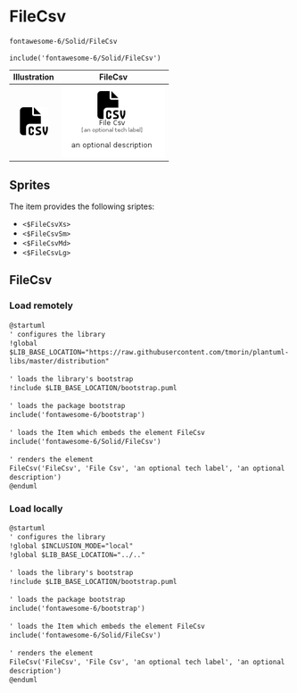 # FileCsv


```text
fontawesome-6/Solid/FileCsv
```

```text
include('fontawesome-6/Solid/FileCsv')
```



| Illustration | FileCsv |
| :---: | :---: |
| ![illustration for Illustration](../../fontawesome-6/Solid/FileCsv.png) | ![illustration for FileCsv](../../fontawesome-6/Solid/FileCsv.Local.png) |



## Sprites
The item provides the following sriptes:

- `<$FileCsvXs>`
- `<$FileCsvSm>`
- `<$FileCsvMd>`
- `<$FileCsvLg>`





## FileCsv

### Load remotely
```plantuml
@startuml
' configures the library
!global $LIB_BASE_LOCATION="https://raw.githubusercontent.com/tmorin/plantuml-libs/master/distribution"

' loads the library's bootstrap
!include $LIB_BASE_LOCATION/bootstrap.puml

' loads the package bootstrap
include('fontawesome-6/bootstrap')

' loads the Item which embeds the element FileCsv
include('fontawesome-6/Solid/FileCsv')

' renders the element
FileCsv('FileCsv', 'File Csv', 'an optional tech label', 'an optional description')
@enduml
```

### Load locally
```plantuml
@startuml
' configures the library
!global $INCLUSION_MODE="local"
!global $LIB_BASE_LOCATION="../.."

' loads the library's bootstrap
!include $LIB_BASE_LOCATION/bootstrap.puml

' loads the package bootstrap
include('fontawesome-6/bootstrap')

' loads the Item which embeds the element FileCsv
include('fontawesome-6/Solid/FileCsv')

' renders the element
FileCsv('FileCsv', 'File Csv', 'an optional tech label', 'an optional description')
@enduml
```

